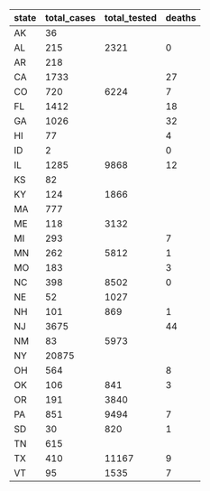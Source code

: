 state | total_cases | total_tested | deaths
--- | --- | --- | ---
AK | 36 |  | 
AL | 215 | 2321 | 0
AR | 218 |  | 
CA | 1733 |  | 27
CO | 720 | 6224 | 7
FL | 1412 |  | 18
GA | 1026 |  | 32
HI | 77 |  | 4
ID | 2 |  | 0
IL | 1285 | 9868 | 12
KS | 82 |  | 
KY | 124 | 1866 | 
MA | 777 |  | 
ME | 118 | 3132 | 
MI | 293 |  | 7
MN | 262 | 5812 | 1
MO | 183 |  | 3
NC | 398 | 8502 | 0
NE | 52 | 1027 | 
NH | 101 | 869 | 1
NJ | 3675 |  | 44
NM | 83 | 5973 | 
NY | 20875 |  | 
OH | 564 |  | 8
OK | 106 | 841 | 3
OR | 191 | 3840 | 
PA | 851 | 9494 | 7
SD | 30 | 820 | 1
TN | 615 |  | 
TX | 410 | 11167 | 9
VT | 95 | 1535 | 7

